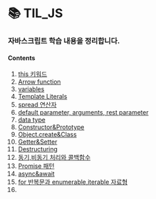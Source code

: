 # 📚 TIL_JS
###  자바스크립트 학습 내용을 정리합니다.
#### Contents
1) [this 키워드](https://github.com/devSeung0v0/TIL_JS/blob/main/this.js)
2) [Arrow function](https://github.com/devSeung0v0/TIL_JS/blob/main/arrowFunction.js)
3) [variables](https://github.com/devSeung0v0/TIL_JS/blob/main/variable.js)
4) [Template Literals](https://github.com/devSeung0v0/TIL_JS/blob/main/templateLiterals.js)
5) [spread 연산자](https://github.com/devSeung0v0/TIL_JS/blob/main/spreadOperator.js)
6) [default parameter, arguments, rest parameter](https://github.com/devSeung0v0/TIL_JS/blob/main/function.js)
7) [data type](https://github.com/devSeung0v0/TIL_JS/blob/main/dataType.js)
8) [Constructor&Prototype](https://github.com/devSeung0v0/TIL_JS/blob/main/constructor.js)
9) [Object.create&Class](https://github.com/devSeung0v0/TIL_JS/blob/main/class.js)
10) [Getter&Setter](https://github.com/devSeung0v0/TIL_JS/blob/main/getter%26setter.js)
11) [Destructuring](https://github.com/devSeung0v0/TIL_JS/blob/main/destructuring.js)
12) [동기,비동기 처리와 콜백함수](https://github.com/devSeung0v0/TIL_JS/blob/main/async.js)
13) [Promise 패턴](https://github.com/devSeung0v0/TIL_JS/blob/main/promise.js)
14) [async&await](https://github.com/devSeung0v0/TIL_JS/blob/main/async%26await.js)
15) [for 반복문과 enumerable,iterable 자료형](https://github.com/devSeung0v0/TIL_JS/blob/main/for.js)
16) 
